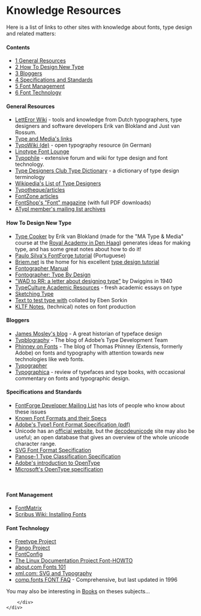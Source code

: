 <h1>Knowledge Resources</h1>

<p>Here is a list of links to other sites with knowledge about fonts, type design and related matters:
</p>
<h4>Contents</h4>
<ul>
<li class="toclevel-1"><a href="#General_Resources"><span class="tocnumber">1</span> <span class="toctext">General Resources</span></a></li>
<li class="toclevel-1"><a href="#How_To_Design_New_Type"><span class="tocnumber">2</span> <span class="toctext">How To Design New Type</span></a></li>
<li class="toclevel-1"><a href="#Bloggers"><span class="tocnumber">3</span> <span class="toctext">Bloggers</span></a></li>
<li class="toclevel-1"><a href="#Specifications_and_Standards"><span class="tocnumber">4</span> <span class="toctext">Specifications and Standards</span></a></li>
<li class="toclevel-1"><a href="#Font_Management"><span class="tocnumber">5</span> <span class="toctext">Font Management</span></a></li>
<li class="toclevel-1"><a href="#Font_Technology"><span class="tocnumber">6</span> <span class="toctext">Font Technology</span></a></li>
</ul>
</td></tr></tbody></table><script type="text/javascript"> if (window.showTocToggle) { var tocShowText = "show"; var tocHideText = "hide"; showTocToggle(); } </script>
<h4> General Resources </h4>
<ul><li> <a title="http://just.letterror.com/ltrwiki/" class="external text" href="http://just.letterror.com/ltrwiki/">LettEror Wiki</a> - tools and knowledge from Dutch typographers, type designers and software developers Erik van Blokland and Just van Rossum.
</li><li> <a title="http://new.typemedia.org/info/ExternalResources/" class="external text" href="http://new.typemedia.org/info/ExternalResources/">Type and Media's links</a>
</li><li> <a title="http://www.typografie.info/typowiki/" class="external text" href="http://www.typografie.info/typowiki/">TypoWiki (de)</a> - open typography resource (in German)
</li><li> <a title="http://www.linotype.com/16879/index-doc.html" class="external text" href="http://www.linotype.com/16879/index-doc.html">Linotype Font Lounge</a>
</li><li> <a title="http://www.typophile.com/" class="external text" href="http://www.typophile.com/">Typophile</a> - extensive forum and wiki for type design and font technology. 
</li><li> <a title="http://www.tdc.org/views/typedictionary.html" class="external text" href="http://www.tdc.org/views/typedictionary.html">Type Designers Club Type Dictionary</a> - a dictionary of type design terminology
</li><li> <a title="http://en.wikipedia.org/wiki/List_of_type_designers" class="external text" href="http://en.wikipedia.org/wiki/List_of_type_designers">Wikipedia's List of Type Designers</a>
</li><li> <a title="http://www.typotheque.com/articles/" class="external text" href="http://www.typotheque.com/articles/">Typotheque/articles</a>
</li><li> <a title="http://www.fontzone.com" class="external text" href="http://www.fontzone.com">FontZone articles</a>
</li><li> <a title="http://www.fontshop.com/features/fontmag/" class="external text" href="http://www.fontshop.com/features/fontmag/">FontShop's "Font" magazine</a> (with full PDF downloads)
</li><li> <a title="http://atypi.lists.textmatters.com/mailman/listinfo/members" class="external text" href="http://atypi.lists.textmatters.com/mailman/listinfo/members">ATypI member's mailing list archives</a>
</li></ul>
<h4>  How To Design New Type </h4>
<ul><li> <a title="http://www.typecooker.com" class="external text" href="http://www.typecooker.com">Type Cooker</a> by Erik van Blokland (made for the "MA Type & Media" course at the <a title="Typeface Design Education" href="/wiki/Typeface_Design_Education">Royal Academy in Den Haag</a>) generates ideas for making type, and has some great notes about how to do it!
</li><li> <a title="http://nitrofurano.linuxkafe.com/fontforge/tutorial/" class="external text" href="http://nitrofurano.linuxkafe.com/fontforge/tutorial/">Paulo Silva's FontForge tutorial</a> (Portuguese)
</li><li> <a title="http://briem.net/" class="external text" href="http://briem.net/">Briem.net</a> is the home for his excellent <a title="http://briem.net/2/2.3.1a/2.3.1.01.notes.htm" class="external text" href="http://briem.net/2/2.3.1a/2.3.1.01.notes.htm">type design tutorial</a>
</li><li> <a title="http://members.xoom.alice.it/dtp/papers/manuale_fontographer/manuale.htm" class="external text" href="http://members.xoom.alice.it/dtp/papers/manuale_fontographer/manuale.htm">Fontographer Manual</a>
</li><li> <a title="http://members.xoom.alice.it/dtp/papers/type_by_design/manuale.htm" class="external text" href="http://members.xoom.alice.it/dtp/papers/type_by_design/manuale.htm">Fontographer: Type By Design</a>
</li><li> <a title="http://www.typefacedesign.org/resources/Dwiggins_WADtoRR.pdf" class="external text" href="http://www.typefacedesign.org/resources/Dwiggins_WADtoRR.pdf">"WAD to RR: a letter about designing type"</a> by Dwiggins in 1940
</li><li> <a title="http://www.typeculture.com/academic_resource/" class="external text" href="http://www.typeculture.com/academic_resource/">TypeCulture Academic Resources</a> - fresh academic essays on type
</li><li> <a title="http://web.archive.org/web/20070630124845/http://just.letterror.com/ltrwiki/SketchingType" class="external text" href="http://web.archive.org/web/20070630124845/http://just.letterror.com/ltrwiki/SketchingType">Sketching Type</a>
</li><li> <a title="http://dev.typophile.com/node/38175" class="external text" href="http://dev.typophile.com/node/38175">Text to test type with</a> collated by Eben Sorkin
</li><li> <a title="http://www.kltf.de/kltf_notes.htm" class="external text" href="http://www.kltf.de/kltf_notes.htm">KLTF Notes</a>, (technical) notes on font production
</li></ul>
<h4>  Bloggers </h4>
<ul><li> <a title="http://typefoundry.blogspot.com/" class="external text" href="http://typefoundry.blogspot.com/">James Mosley's blog</a> - A great historian of typeface design
</li><li> <a title="http://blogs.adobe.com/typblography/" class="external text" href="http://blogs.adobe.com/typblography/">Typblography</a> - The blog of Adobe’s Type Development Team
</li><li> <a title="http://www.thomasphinney.com/" class="external text" href="http://www.thomasphinney.com/">Phinney on Fonts</a> - The blog of Thomas Phinney (Extensis, formerly Adobe) on fonts and typography with attention towards new technologies like web fonts.
</li><li> <a title="http://www.typographer.org" class="external text" href="http://www.typographer.org">Typographer</a>
</li><li> <a title="http://typographica.com" class="external text" href="http://typographica.com">Typographica</a> - review of typefaces and type books, with occasional commentary on fonts and typographic design.
</li></ul>
<h4> Specifications and Standards </h4>
<ul><li> <a title="http://fontforge.sourceforge.net" class="external text" href="http://fontforge.sourceforge.net">FontForge Developer Mailing List</a> has lots of people who know about these issues
</li><li> <a title="http://www.wotsit.org/search.asp?s=font" class="external text" href="http://www.wotsit.org/search.asp?s=font">Known Font Formats and their Specs</a>
</li><li> <a title="http://partners.adobe.com/public/developer/en/font/T1_SPEC.PDF" class="external text" href="http://partners.adobe.com/public/developer/en/font/T1_SPEC.PDF">Adobe's Type1 Font Format Specification (pdf)</a>
</li><li> Unicode has an <a title="http://unicode.org/" class="external text" href="http://unicode.org/">official website</a>, but the <a title="http://www.decodeunicode.org/" class="external text" href="http://www.decodeunicode.org/">decodeunicode</a> site may also be useful; an open database that gives an overview of the whole unicode character range.
</li><li> <a title="http://www.w3.org/TR/SVG11/fonts.html" class="external text" href="http://www.w3.org/TR/SVG11/fonts.html">SVG Font Format Specification</a>
</li><li> <a title="http://www.panose.com/printer/pan1.asp" class="external text" href="http://www.panose.com/printer/pan1.asp">Panose-1 Type Classification Specification</a>
</li><li> <a title="http://www.adobe.co.uk/type/opentype/main.html" class="external text" href="http://www.adobe.co.uk/type/opentype/main.html">Adobe's introduction to OpenType</a>
</li><li> <a title="http://www.microsoft.com/OpenType/OTSpec/" class="external text" href="http://www.microsoft.com/OpenType/OTSpec/">Microsoft's OpenType specification</a>
</li></ul>
<p><br>
</p>
<h4> Font Management </h4>
<ul><li> <a title="FontMatrix" href="/wiki/FontMatrix">FontMatrix</a>
</li><li> <a title="http://wiki.scribus.net/index.php/Installing_additional_fonts" class="external text" href="http://wiki.scribus.net/index.php/Installing_additional_fonts">Scribus Wiki: Installing Fonts</a>
</li></ul>
<h4> Font Technology</h4>
<ul><li> <a title="http://freetype.org/" class="external text" href="http://freetype.org/">Freetype Project</a>
</li><li> <a title="http://www.pango.org" class="external text" href="http://www.pango.org">Pango Project</a>
</li><li> <a title="FontConfig" href="/wiki/FontConfig">FontConfig</a>
</li><li> <a title="http://www.tldp.org/HOWTO/Font-HOWTO/" class="external text" href="http://www.tldp.org/HOWTO/Font-HOWTO/">The Linux Documentation Project Font-HOWTO</a>
</li><li> <a title="http://linux.about.com/library/howto/font/blfont2.htm" class="external text" href="http://linux.about.com/library/howto/font/blfont2.htm">about.com Fonts 101</a>
</li><li> <a title="http://www.xml.com/pub/a/2004/05/12/svg.html?page=1" class="external text" href="http://www.xml.com/pub/a/2004/05/12/svg.html?page=1">xml.com: SVG and Typography</a>
</li><li> <a title="http://nwalsh.com/comp.fonts/FAQ/" class="external text" href="http://nwalsh.com/comp.fonts/FAQ/">comp.fonts FONT FAQ</a> - Comprehensive, but last updated in 1996
</li></ul>
<p>You may also be interesting in <a title="Books" href="/wiki/Books">Books</a> on theses subjects...
</p>

		</div>
	</div>